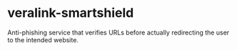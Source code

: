 # veralink-smartshield
Anti-phishing service that verifies URLs before actually redirecting the user to the intended website.
